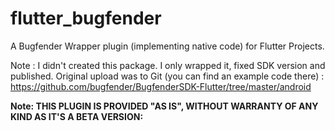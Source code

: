 # flutter_bugfender

A Bugfender Wrapper plugin (implementing native code) for Flutter Projects.

Note : I didn't created this package. I only wrapped it, fixed SDK version and published.
Original upload was to Git (you can find an example code there) : https://github.com/bugfender/BugfenderSDK-Flutter/tree/master/android



**Note: THIS PLUGIN IS PROVIDED "AS IS", WITHOUT WARRANTY OF ANY KIND AS IT'S A BETA VERSION:**
